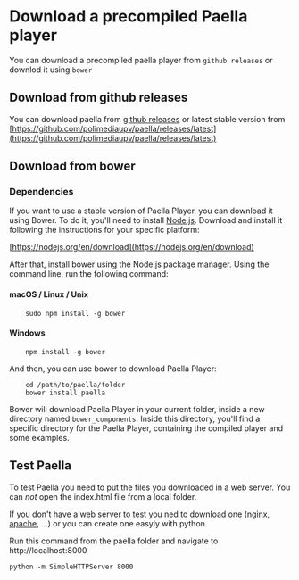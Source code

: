 # Download a precompiled Paella player

You can download a precompiled paella player from `github releases` or downlod it using `bower`

## Download from github releases

You can download paella from [github releases](https://github.com/polimediaupv/paella/releases) 
or latest stable version from [https://github.com/polimediaupv/paella/releases/latest](https://github.com/polimediaupv/paella/releases/latest)

## Download from bower
### Dependencies

If you want to use a stable version of Paella Player, you can download it using Bower. To do it, you'll need to install [Node.js](https://nodejs.org). Download and install it following the instructions for your specific platform:

[https://nodejs.org/en/download](https://nodejs.org/en/download)

After that, install bower using the Node.js package manager. Using the command line, run the following command:

#### macOS / Linux / Unix

```
	sudo npm install -g bower
```

#### Windows

```
	npm install -g bower
```

And then, you can use bower to download Paella Player:

```
	cd /path/to/paella/folder
	bower install paella
```

Bower will download Paella Player in your current folder, inside a new directory named `bower_components`. 
Inside this directory, you'll find a specific directory for the Paella Player, containing the compiled player and some examples.


## Test Paella

To test Paella you need to put the files you downloaded in a web server. You can *not* open the index.html file from
a local folder.

If you don't have a web server to test you ned to download one ([nginx](https://nginx.org/),
[apache](https://httpd.apache.org/), ...) or you can create one easyly with python.

Run this command from the paella folder and navigate to http://localhost:8000
```
python -m SimpleHTTPServer 8000
```


